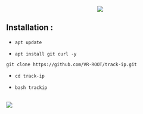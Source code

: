 

<p align="center">
<a href="#"><img  src="https://raw.githubusercontent.com/VR-ROOT/rootso/main/b2b-ip-tracker.webp?token=GHSAT0AAAAAAB7IINKXSX6ISUVP6XUEESJSY72GIVQ"></a>
</p>


## Installation :

* `apt update`

* `apt install git curl -y`


```
git clone https://github.com/VR-ROOT/track-ip.git

```

* `cd track-ip`

* `bash trackip`
 

<br>

<img src="https://raw.githubusercontent.com/htr-tech/release-download/master/images/trackip.png"/>
